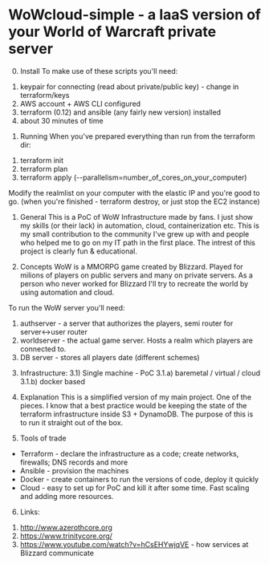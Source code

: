 # WoWcloud-simple - a IaaS version of your World of Warcraft private server

0. Install
To make use of these scripts you'll need:
1) keypair for connecting (read about private/public key) - change in terraform/keys
2) AWS account + AWS CLI configured
3) terraform (0.12) and ansible (any fairly new version) installed
4) about 30 minutes of time

1. Running
When you've prepared everything than run from the terraform dir: 
1) terraform init
2) terraform plan
3) terraform apply (--parallelism=number_of_cores_on_your_computer)

Modify the realmlist on your computer with the elastic IP and you're good to go.
(when you're finished - terraform destroy, or just stop the EC2 instance)

1. General
This is a PoC of WoW Infrastructure made by fans. I just show my skills (or their lack) in automation, cloud, containerization etc. This is my small contribution to the community I've grew up with and people who helped me to go on my IT path in the first place. The intrest of this project is clearly fun & educational.

2. Concepts
WoW is a MMORPG game created by Blizzard. Played for milions of players on public servers and many on private servers. As a person who never worked for Blizzard I'll try to recreate the world by using automation and cloud.

To run the WoW server you'll need:
1) authserver - a server that authorizes the players, semi router for server<->user router
2) worldserver - the actual game server. Hosts a realm which players are connected to.
3) DB server - stores all players date (different schemes)

3. Infrastructure:
3.1) Single machine - PoC
3.1.a) baremetal / virtual / cloud
3.1.b) docker based

4. Explanation
This is a simplified version of my main project. One of the pieces. I know that a best practice would be keeping the state of the terraform infrastructure inside S3 + DynamoDB. The purpose of this is to run it straight out of the box.

5. Tools of trade
- Terraform - declare the infrastructure as a code; create networks, firewalls; DNS records and more
- Ansible - provision the machines
- Docker - create containers to run the versions of code, deploy it quickly
- Cloud - easy to set up for PoC and kill it after some time. Fast scaling and adding more resources. 


6. Links:

1) http://www.azerothcore.org
2) https://www.trinitycore.org/
3) https://www.youtube.com/watch?v=hCsEHYwjqVE - how services at Blizzard communicate